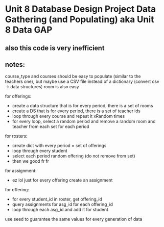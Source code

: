 # Unit 8 Database Design Project Data Gathering (and Populating) aka Unit 8 Data GAP

## also this code is very inefficient

## notes:
course_type and courses should be easy to populate (similar to the teachers one), but maybe use a CSV file instead of a dictionary (convert csv -> data structures)
room is also easy


for offerings:
- create a data structure that is for every period, there is a set of rooms
- create a DS that is for every period, there is a set of teacher ids
- loop through every course and repeat it xRandom times
- for every loop, select a random period and remove a random room and teacher from each set for each period

for rosters:
- create dict with every period = set of offerings
- loop through every student
- select each period random offering (do not remove from set)
- then we good fr fr

for assignment:
- ez lol just for every offering create an assignment

for offering:
- for every student_id in roster, get offering_id
- query assignments for asg_id for each offering_id
- loop through each asg_id and add it for student

use seed to guarantee the same values for every generation of data

